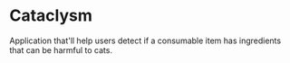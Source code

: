 # Cataclysm
Application that'll help users detect if a consumable item has ingredients that can be harmful to cats.
